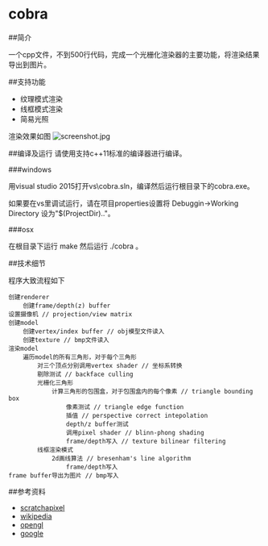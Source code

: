 # cobra

##简介

一个cpp文件，不到500行代码，完成一个光栅化渲染器的主要功能，将渲染结果导出到图片。

##支持功能

* 纹理模式渲染
* 线框模式渲染
* 简易光照

渲染效果如图
![screenshot.jpg](https://github.com/jintiao/cobra/raw/master/screenshot.jpg)

##编译及运行
请使用支持c++11标准的编译器进行编译。

###windows

用visual studio 2015打开vs\cobra.sln，编译然后运行根目录下的cobra.exe。

如果要在vs里调试运行，请在项目properties设置将 Debuggin->Working Directory 设为"$(ProjectDir)..\"。

###osx

在根目录下运行 make 然后运行 ./cobra 。

##技术细节

程序大致流程如下
```
创建renderer
	创建frame/depth(z) buffer
设置摄像机 // projection/view matrix
创建model
	创建vertex/index buffer // obj模型文件读入
	创建texture // bmp文件读入
渲染model
	遍历model的所有三角形，对于每个三角形
		对三个顶点分别调用vertex shader // 坐标系转换
		剔除测试 // backface culling
		光栅化三角形 
			计算三角形的包围盒，对于包围盒内的每个像素 // triangle bounding box
				像素测试 // triangle edge function
				插值 // perspective correct intepolation
				depth/z buffer测试
				调用pixel shader // blinn-phong shading
				frame/depth写入 // texture bilinear filtering
		线框渲染模式
			2d画线算法 // bresenham's line algorithm
				frame/depth写入 
frame buffer导出为图片 // bmp写入
```

##参考资料

* [scratchapixel](http://www.scratchapixel.com/index.php)
* [wikipedia](https://en.wikipedia.org/wiki/Bresenham%27s_line_algorithm)
* [opengl](https://www.opengl.org/sdk/docs/)
* [google](https://www.google.com)

